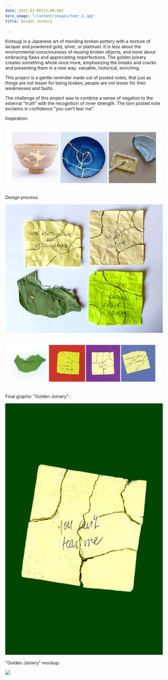 ```yaml
---
date: 2021-01-08T23:00:00Z
hero_image: "/content/images/tear_2.jpg"
title: Golden Joinery

---
```

Kintsugi is a Japanese art of mending broken pottery with a mixture of lacquer and powdered gold, silver, or platinum. It is less about the environmental consciousness of reusing broken objects, and more about embracing flaws and appreciating imperfections. The golden joinery creates something whole once more, emphasizing the breaks and cracks and presenting them in a new way: valuable, historical, enriching.

This project is a gentle reminder made out of posted notes, that just as things are not lesser for being broken, people are not lesser for their weaknesses and faults.

The challenge of this project was to combine a sense of negation to the external ”truth” with the recognition of inner strength. The torn posted note exclaims in confidence ”you can’t tear me”.

Inspiration:

![](/content/images/font-4.png)

Design process:

![](/content/images/1614613840829.jpg)

![](/content/images/trials.png)

Final graphic "Golden Joinery":

![Kintsugi 01](/content/images/graphic2.png "Kintsugi 01")

"Golden Joinery" mockup:

![](/content/images/tear_2.jpg)